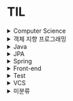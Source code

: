 # TIL

<details>
    <summary>Computer Science</summary>
    <ul>
        <li><a href="CS/etc.md#imemory-leak">메모리 누수</a></li>
        <li><a href="CS/etc.md#computer-runs-program">컴퓨터가 프로그램을 실행하는 과정</a></li>
        <li><a href="CS/etc.md#ip-address">IP주소</a></li>
        <li><a href="CS/etc.md#url">URL</a></li>
        <li><a href="CS/network.md#internet-network">인터넷</a></li>
        <li>
            <details>
                <summary>네트워크</summary>
                <ul><li><a href="CS/network.md#internet-network"">인터넷 통신</a></li></ul>
                <ul><li><a href="CS/network.md#IP"">IP(Internet Protocol)</a></li></ul>
            </details>
        </li>
    </ul>
</details>
<details>
    <summary>객체 지향 프로그래밍</summary>
    <ul>
        <li>
            <a href="OOP/미분류.md">미분류...⭐️</a>
        </li>
        <li>
            <details>
                <summary>JAVA 객체지향 디자인패턴</summary>
                <ul>
                    <li><a href="OOP/JAVA객체지향디자인패턴.md#object-oriented-principle">객체지향 원리</a></li>
                </ul>
            </details>
        </li>
        <li>
            <a href="OOP/SOLID.md">객체 지향 설계의 5가지 원칙(SOLID)</a>
        </li>
    </ul>
</details>
<details>
    <summary>Java</summary>
    <ul>
        <li>
            <a href="Java/JVM.md">JVM</a>
        </li>
        <li><a href="Java/Scanner.md">Scanner</a></li>
        <li><a href="Java/Array.md">Array</a></li>
        <li><a href="Java/CollectionsFramework.md">컬렉션 프레임워크</a></li>
        <li><a href="Java/regular_expression.md">정규식</a></li>
        <li><a href="Java/optinal.md">Optinal</a></li>
        <li><a href="Java/stream.md">Stream</a></li>
        <li>
            <details>
                <summary>Java의 정석</summary>
                <ul>
                    <li><a href="Java/Java의정석.md#iteration">반복문</a></li>
                    <li><a href="Java/Java의정석.md#object-oriented-programming">객체지향프로그래밍</a></li>
                    <li><a href="Java/Java의정석.md#exception-handling">예외처리(exception handling)</a></li>
                </ul>
            </details>
        </li>
        <li>
            <details>
                <summary>Effective Java</summary>
                <ul>
                    <li><a href="Java/EffectiveJava.md#item7">객체 생성과 파괴 - 아이템 7. 다 쓴 객체 참조를 헤제하라</a></li>
                    <li><a href="Java/EffectiveJava.md#item8">객체 생성과 파괴 - 아이템 8. finalizer와 cleaner 사용을 피하라</a></li>
                    <li><a href="Java/EffectiveJava.md#item9">객체 생성과 파괴 - 아이템 9. try-finally 보다는 try-with-resources를 사용하라</a></li>
                    <li><a href="Java/EffectiveJava.md#item10">모든 객체의 공통 메서드 - 아이템 10. equals는 일반 규약을 지켜 재정의하라</a></li>
                    <li><a href="Java/EffectiveJava.md#item11">모든 객체의 공통 메서드 - 아이템 11. equals를 재정의하려거든 hashCode도 재정의하라</a></li>
                    <li><a href="Java/EffectiveJava.md#item12">모든 객체의 공통 메서드 - 아이템12. toString을 항상 재정의하라</a></li>
                    <li><a href="Java/EffectiveJava.md#item12">모든 객체의 공통 메서드 - 아이템13. clone 재정의는 주의해서 진행하라</a></li>
                    <li><a href="Java/EffectiveJava.md#item69">예외 - 예외는 진짜 예외 상황에만 사용하라</a></li>
                </ul>
            </details>
        </li>
        <li>
            <details>
                <summary>객체 지향 프로그래밍</summary>
                <ul>
                    <li><a href="Java/객체지향프로그래밍.md#polymorphism">다형성</a></li>
                    <li><a href="Java/abstract_class.md">추상클래스</a></li>
                </ul>
            </details>
        </li>
    </ul>
</details>
<details>
    <summary>JPA</summary>
    <ul>
        <li>
            <a href="JPA/Spring_Boot+Multiple_Schema.md#Spring_Boot+Multiple_Schema">
                Spring Boot + Multiple Schema
            </a>
        </li>
    </ul>
</details>
<details>
    <summary>Spring</summary>
    <ul>
        <li><a href="Spring/configuration.md">Configuration</a></li>
        <li><a href="Spring/미분류.md">미분류...🤔</a></li>
        <li><a href="Spring/BeanDefinition.md">BeanDefinition - 스프링 빈 설정 메타 정보</a></li>
        <li><a href="Spring/BeanFactory_ApplicationContext.md">BeanFactory, ApplicationContext</a></li>
        <li><a href="Spring/Build_Tool.md">Build Tool</a></li>
        <li><a href="Spring/IoC_DI_Container.md">IoC, DI, 컨테이너</a></li>
        <li><a href="Spring/spring_bean_lookup.md">스프링 빈 조회</a></li>
        <li><a href="Spring/singleton_container.md">싱글톤 컨테이너</a></li>
        <li><a href="Spring/component_scan.md">컴포넌트 스캔</a></li>
        <li><a href="Spring/automatic_dependency_injection.md">의존관계 자동 주입</a></li>
        <li><a href="Spring/bean_life_cycle_callback.md">빈 생명주기 콜백</a></li>
        <li><a href="Spring/HTTP.md">HTTP 통신</a></li>
    </ul>
</details>
<details>
    <summary>Front-end</summary>
    <ul>
        <li>
            <details>
                <summary>Vue</summary>
                <ul>
                    <li><a href="Front-end/vue.md#lifecycle">라이프사이클</a></li>
                </ul>
                <summary>미분류</summary>
                <ul>
                    <li><a href="Front-end/미분류.md">라이프사이클</a></li>
                </ul>
            </details>
        </li>
    </ul>
</details>
<details>
    <summary>Test</summary>
    <ul>
        <li>
            <details>
                <summary>JUnit</summary>
                <ul>
                    <li><a href="JUnit/assumption.md">조건에 따라 테스트 실행하기</a></li>
                    <li><a href="JUnit/tag.md">태그</a></li>
                </ul>
            </details>
        </li>
        <li>
            <details>
                <summary>성능 테스트</summary>
                <ul>
                    <li><a href="Test/performancTest/performanceTestTool.md">성능 테스트 툴</a></li>
                    <li><a href="Test/performancTest/apacheBench.md">ApacheBench</a></li>
                    <li><a href="Test/performancTest/jMeter.md">JMeter</a></li>
                </ul>
            </details>
        </li>
    </ul>
</details>
<details>
    <summary>VCS</summary>
    <ul>
        <li><a href="VCS/git.md#git-account-in-terminal">Terminal에서 현재 계정 확인하기</a></li>
    </ul>
</details>
<details>
    <summary>미분류</summary>
    <ul>
        <li><a href="미분류/framework_library.md">프레임워크, 라이브러리</a></li>
</details>
